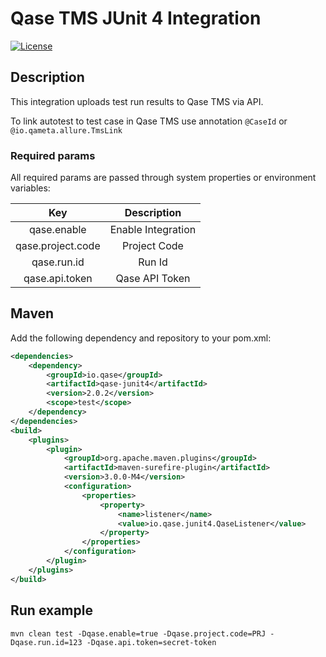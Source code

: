 # Qase TMS JUnit 4 Integration #
[![License](https://lxgaming.github.io/badges/License-Apache%202.0-blue.svg)](https://www.apache.org/licenses/LICENSE-2.0)

## Description ##
This integration uploads test run results to Qase TMS via API.

To link autotest to test case in Qase TMS use annotation `@CaseId` or `@io.qameta.allure.TmsLink`

### Required params ###
All required params are passed through system properties or environment variables:

|  Key              | Description |
| :---------------: | :----------: |
| qase.enable       | Enable Integration |
| qase.project.code | Project Code |
| qase.run.id       | Run Id |
| qase.api.token    | Qase API Token |

## Maven ##

Add the following dependency and repository to your pom.xml:
```xml
<dependencies>
    <dependency>
        <groupId>io.qase</groupId>
        <artifactId>qase-junit4</artifactId>
        <version>2.0.2</version>
        <scope>test</scope>
    </dependency>
</dependencies>
<build>
    <plugins>
        <plugin>
            <groupId>org.apache.maven.plugins</groupId>
            <artifactId>maven-surefire-plugin</artifactId>
            <version>3.0.0-M4</version>
            <configuration>
                <properties>
                    <property>
                        <name>listener</name>
                        <value>io.qase.junit4.QaseListener</value>
                    </property>
                </properties>
            </configuration>
        </plugin>
    </plugins>
</build>

```

## Run example ##

```
mvn clean test -Dqase.enable=true -Dqase.project.code=PRJ -Dqase.run.id=123 -Dqase.api.token=secret-token
```
